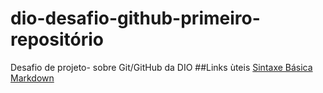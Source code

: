 # dio-desafio-github-primeiro-repositório
Desafio de projeto- sobre Git/GitHub da DIO
##Links ùteis
[Sintaxe Básica Markdown](https://www.markdownguide.org/basic-syntax/)
